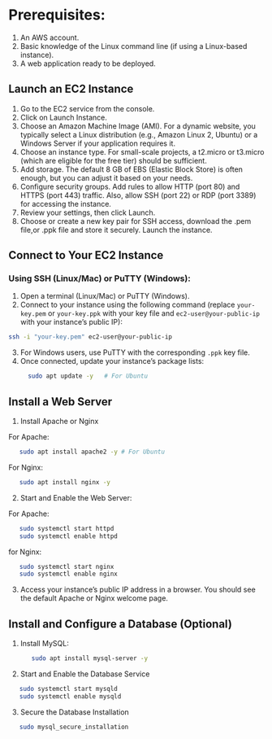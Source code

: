 # Prerequisites:
1. An AWS account.
2. Basic knowledge of the Linux command line (if using a Linux-based instance).
3. A web application ready to be deployed.

## Launch an EC2 Instance
1. Go to the EC2 service from the console.
2. Click on Launch Instance.
3. Choose an Amazon Machine Image (AMI). For a dynamic website, you typically select a Linux distribution (e.g., Amazon Linux 2, Ubuntu) or a Windows Server if your application requires it.
4. Choose an instance type. For small-scale projects, a t2.micro or t3.micro (which are eligible for the free tier) should be sufficient.
5. Add storage. The default 8 GB of EBS (Elastic Block Store) is often enough, but you can adjust it based on your needs.
6. Configure security groups. Add rules to allow HTTP (port 80) and HTTPS (port 443) traffic. Also, allow SSH (port 22) or RDP (port 3389) for accessing the instance.
7. Review your settings, then click Launch.
8. Choose or create a new key pair for SSH access, download the .pem file,or .ppk file and store it securely.
Launch the instance.

## Connect to Your EC2 Instance
### Using SSH (Linux/Mac) or PuTTY (Windows):
1. Open a terminal (Linux/Mac) or PuTTY (Windows).
2. Connect to your instance using the following command (replace `your-key.pem` or `your-key.ppk` with your key file and `ec2-user@your-public-ip` with your instance’s public IP):

```bash
ssh -i "your-key.pem" ec2-user@your-public-ip

```
3. For Windows users, use PuTTY with the corresponding `.ppk` key file.
4. Once connected, update your instance’s package lists:
   ```bash
     sudo apt update -y   # For Ubuntu

   ```
## Install a Web Server
1. Install Apache or Nginx

For Apache:
```bash
   sudo apt install apache2 -y # For Ubuntu
```

For Nginx: 
```bash
   sudo apt install nginx -y
```
2. Start and Enable the Web Server:

For Apache:
```bash
   sudo systemctl start httpd
   sudo systemctl enable httpd
```

for Nginx:
```bash
   sudo systemctl start nginx
   sudo systemctl enable nginx
```
3. Access your instance’s public IP address in a browser. You should see the default Apache or Nginx welcome page.
   
## Install and Configure a Database (Optional)
1. Install MySQL:
   ```bash
      sudo apt install mysql-server -y
   ```
2.  Start and Enable the Database Service
```bash
   sudo systemctl start mysqld
   sudo systemctl enable mysqld
```
3. Secure the Database Installation
```bash
   sudo mysql_secure_installation
```
